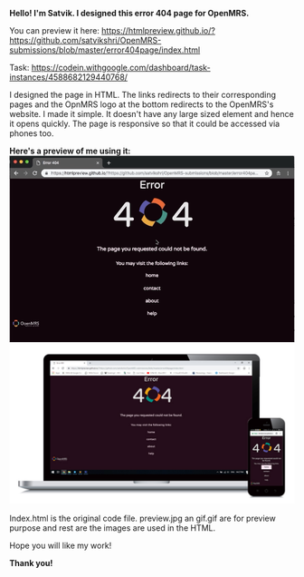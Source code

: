 <b>Hello! I'm Satvik. I designed this error 404 page for OpenMRS.</b>

You can preview it here: https://htmlpreview.github.io/?https://github.com/satvikshri/OpenMRS-submissions/blob/master/error404page/index.html

Task: https://codein.withgoogle.com/dashboard/task-instances/4588682129440768/

I designed the page in HTML. The links redirects to their corresponding pages and the OpnMRS logo at the bottom redirects to the OpenMRS's website. I made it simple. It doesn't have any large sized element and hence it opens quickly. The page is responsive so that it could be accessed via phones too.

<b>Here's a preview of me using it:</b>
<img src ="https://github.com/satvikshri/OpenMRS-submissions/blob/master/error404page/gif.gif">
<img src = "https://github.com/satvikshri/OpenMRS-submissions/blob/master/error404page/preview.jpg">

Index.html is the original code file.
preview.jpg an gif.gif are for preview purpose and rest are the images are used in the HTML.

Hope you will like my work! 

<b>Thank you!</b>






